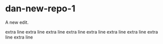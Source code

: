 # dan-new-repo-1

A new edit.

extra line
extra line
extra line
extra line
extra line
extra line
extra line
extra line
extra line
